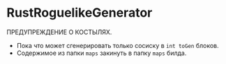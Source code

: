 # RustRoguelikeGenerator
 ПРЕДУПРЕЖДЕНИЕ О КОСТЫЛЯХ.
 - Пока что может сгенерировать только сосиску в `int toGen` блоков.
 - Содержимое из папки `maps` закинуть в папку `maps` билда. 
